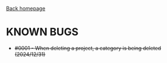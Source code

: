 [Back homepage](https://github.com/cthadeusantos/makemake)
# KNOWN BUGS

* ~~#0001 - When deleting a project, a category is being deleted (2024/12/31)~~
